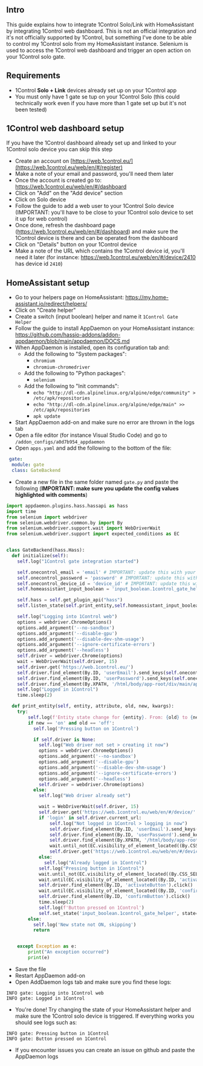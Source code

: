 ## Intro
This guide explains how to integrate 1Control Solo/Link with HomeAssistant by integrating 1Control web dashboard. This is not an official integration and it's not officially supported by 1Control, but something I've done to be able to control my 1Control solo from my HomeAssistant instance.
Selenium is used to access the 1Control web dashboard and trigger an open action on your 1Control solo gate.

## Requirements
- 1Control ****Solo + Link**** devices already set up on your 1Control app
- You must only have 1 gate se tup on your 1Control Solo (this could technically work even if you have more than 1 gate set up but it's not been tested)

## 1Control web dashboard setup
If you have the 1Control dashboard already set up and linked to your 1Control solo device you can skip this step

- Create an account on [https://web.1control.eu/](https://web.1control.eu/web/en/#/register)
- Make a note of your email and password, you'll need them later
- Once the account is created go to: https://web.1control.eu/web/en/#/dashboard
- Click on "Add" on the "Add device" section
- Click on Solo device
- Follow the guide to add a web user to your 1Control Solo device (IMPORTANT: you'll have to be close to your 1Control solo device to set it up for web control)
- Once done, refresh the dashboard page (https://web.1control.eu/web/en/#/dashboard) and make sure the 1Control device is there and can be operated from the dashboard
- Click on "Details" button on your 1Control device
- Make a note of the URL which contains the 1Control device id, you'll need it later (for instance: https://web.1control.eu/web/en/#/device/2410 has device id `2410`)

## HomeAssistant setup
- Go to your helpers page on HomeAssistant: https://my.home-assistant.io/redirect/helpers/
- Click on "Create helper"
- Create a switch (input boolean) helper and name it `1Control Gate Helper`
- Follow the guide to install AppDaemon on your HomeAssistant instance: https://github.com/hassio-addons/addon-appdaemon/blob/main/appdaemon/DOCS.md
- When AppDaemon is installed, open its configuration tab and:
  - Add the following to "System packages":
      - `chromium`
      - `chromium-chromedriver`
  - Add the following to "Python packages":
      - `selenium`
  - Add the following to "Init commands":
      - `echo "http://dl-cdn.alpinelinux.org/alpine/edge/community" > /etc/apk/repositories`
      - `echo "http://dl-cdn.alpinelinux.org/alpine/edge/main" >> /etc/apk/repositories`
      - `apk update`
- Start AppDaemon add-on and make sure no error are thrown in the logs tab
- Open a file editor (for instance Visual Studio Code) and go to `/addon_configs/a0d7b954_appdaemon`
- Open `apps.yaml` and add the following to the bottom of the file:
```yaml
 gate:
  module: gate
  class: GateBackend
```
- Create a new file in the same folder named  `gate.py` and paste the following (**IMPORTANT: make sure you update the config values highlighted with comments**)
```py
import appdaemon.plugins.hass.hassapi as hass
import time
from selenium import webdriver
from selenium.webdriver.common.by import By
from selenium.webdriver.support.wait import WebDriverWait
from selenium.webdriver.support import expected_conditions as EC


class GateBackend(hass.Hass):
  def initialize(self):
    self.log("1Control gate integration started")

    self.onecontrol_email = 'email' # IMPORTANT: update this with your 1control web email
    self.onecontrol_password = 'password' # IMPORTANT: update this with your 1control web password
    self.onecontrol_device_id = 'device_id' # IMPORTANT: update this with your 1control device id (you get it from the URL of your 1control device on the web dashboard)
    self.homeassistant_input_boolean = 'input_boolean.1control_gate_helper'

    self.hass = self.get_plugin_api("hass")
    self.listen_state(self.print_entity,self.homeassistant_input_boolean)

    self.log("Logging into 1Control web")
    options = webdriver.ChromeOptions()
    options.add_argument('--no-sandbox')
    options.add_argument('--disable-gpu')
    options.add_argument('--disable-dev-shm-usage')
    options.add_argument('--ignore-certificate-errors')
    options.add_argument('--headless')
    self.driver = webdriver.Chrome(options)
    wait = WebDriverWait(self.driver, 15)
    self.driver.get('https://web.1control.eu/')
    self.driver.find_element(By.ID, 'userEmail').send_keys(self.onecontrol_email)
    self.driver.find_element(By.ID, 'userPassword').send_keys(self.onecontrol_password)
    self.driver.find_element(By.XPATH, '/html/body/app-root/div/main/app-login/section[2]/div/div/a[1]').click()
    self.log("Logged in 1Control")
    time.sleep(2)

  def print_entity(self, entity, attribute, old, new, kwargs):
    try:
        self.log(f'Entity state change for {entity}. From: {old} to {new}')
        if new == 'on' and old == 'off':
          self.log('Pressing button on 1Control')

          if self.driver is None:
            self.log("Web driver not set > creating it now")
            options = webdriver.ChromeOptions()
            options.add_argument('--no-sandbox')
            options.add_argument('--disable-gpu')
            options.add_argument('--disable-dev-shm-usage')
            options.add_argument('--ignore-certificate-errors')
            options.add_argument('--headless')
            self.driver = webdriver.Chrome(options)
          else: 
            self.log("Web driver already set")

            wait = WebDriverWait(self.driver, 15)
            self.driver.get('https://web.1control.eu/web/en/#/device/' + self.onecontrol_device_id)
            if 'login' in self.driver.current_url:
                self.log("Not logged in 1Control > logging in now")
                self.driver.find_element(By.ID, 'userEmail').send_keys(self.onecontrol_email)
                self.driver.find_element(By.ID, 'userPassword').send_keys(self.onecontrol_password)
                self.driver.find_element(By.XPATH, '/html/body/app-root/div/main/app-login/section[2]/div/div/a[1]').click()
                wait.until_not(EC.visibility_of_element_located((By.CSS_SELECTOR, '.loading-loader-wrapper')))
                self.driver.get('https://web.1control.eu/web/en/#/device/' + self.onecontrol_device_id)
            else:
              self.log("Already logged in 1Control")
            self.log("Pressing button in 1Control")
            wait.until_not(EC.visibility_of_element_located((By.CSS_SELECTOR, '.loading-loader-wrapper')))
            wait.until(EC.visibility_of_element_located((By.ID, 'activateButton')))
            self.driver.find_element(By.ID, 'activateButton').click()
            wait.until(EC.visibility_of_element_located((By.ID, 'confirmButton')))
            self.driver.find_element(By.ID, 'confirmButton').click()
            time.sleep(2)
            self.log(f'Button pressed on 1Control')
            self.set_state('input_boolean.1control_gate_helper', state='off')
        else:
          self.log('New state not ON, skipping')
          return


    except Exception as e:
        print("An exception occurred")
        print(e)
```
- Save the file
- Restart AppDaemon add-on
- Open AddDaemon logs tab and make sure you find these logs:
```
INFO gate: Logging into 1Control web
INFO gate: Logged in 1Control
```
- You're done! Try changing the state of your HomeAssistant helper and make sure the 1Control solo device is triggered. If everything works you should see logs such as:
```
INFO gate: Pressing button in 1Control
INFO gate: Button pressed on 1Control
```
- If you encounter issues you can create an issue on github and paste the AppDaemon logs

